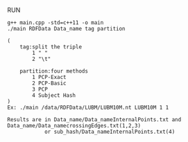 RUN
	
	g++ main.cpp -std=c++11 -o main
	./main RDFData Data_name tag partition
	
	(
		tag:split the triple
			1 " "
			2 "\t"

		partition:four methods
			1 PCP-Exact
			2 PCP-Basic
			3 PCP
			4 Subject Hash
	)
	Ex:	./main /data/RDFData/LUBM/LUBM10M.nt LUBM10M 1 1

	Results are in Data_name/Data_nameInternalPoints.txt and Data_name/Data_namecrossingEdges.txt(1,2,3)
				or sub_hash/Data_nameInternalPoints.txt(4)
	
